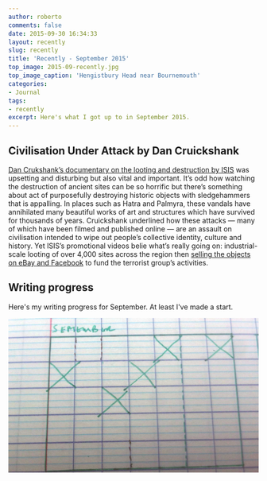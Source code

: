 ```yaml
---
author: roberto
comments: false
date: 2015-09-30 16:34:33
layout: recently
slug: recently
title: 'Recently - September 2015'
top_image: 2015-09-recently.jpg
top_image_caption: 'Hengistbury Head near Bournemouth'
categories:
- Journal
tags:
- recently
excerpt: Here's what I got up to in September 2015.
---
```


## Civilisation Under Attack by Dan Cruickshank
[Dan Crukshank’s documentary on the looting and destruction by ISIS](http://www.bbc.co.uk/programmes/b0615mxc) was upsetting and disturbing but also vital and important. It’s odd how watching the destruction of ancient sites can be so horrific but there’s something about act of purposefully destroying historic objects with sledgehammers that is appalling. In places such as Hatra and Palmyra, these vandals have annihilated many beautiful works of art and structures which have survived for thousands of years. Cruickshank underlined how these attacks — many of which have been filmed and published online — are an assault on civilisation intended to wipe out people’s collective identity, culture and history. Yet ISIS’s promotional videos belie what’s really going on: industrial-scale looting of over 4,000 sites across the region then [selling the objects on eBay and Facebook](http://www.bloomberg.com/news/articles/2015-06-28/isis-has-new-cash-cow-art-loot-it-s-peddling-on-ebay-facebook) to fund the terrorist group’s activities.

## <a name="writing-progress"></a>Writing progress
Here's my writing progress for September. At least I've made a start.

![Days of writing in September](/images/writing-progress-2015-09.jpg)

